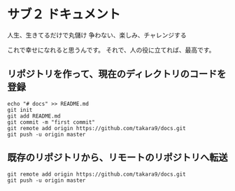 # サブ２ ドキュメント

人生、生きてるだけで丸儲け
争わない、楽しみ、チャレンジする

これで幸せになれると思うんです。
それで、人の役に立てれば、最高です。


## リポジトリを作って、現在のディレクトリのコードを登録

~~~
echo "# docs" >> README.md
git init
git add README.md
git commit -m "first commit"
git remote add origin https://github.com/takara9/docs.git
git push -u origin master
~~~

## 既存のリポジトリから、リモートのリポジトリへ転送

~~~
git remote add origin https://github.com/takara9/docs.git
git push -u origin master
~~~

